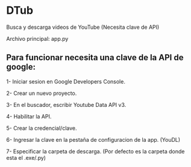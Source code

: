 # DTub

Busca y descarga videos de YouTube (Necesita clave de API)

Archivo principal: app.py

Para funcionar necesita una clave de la API de google:
-----------------------------------------------------

1- Iniciar sesion en Google Developers Console.

2- Crear un nuevo proyecto.

3- En el buscador, escribir Youtube Data API v3.

4- Habilitar la API.

5- Crear la credencial/clave.

6- Ingresar la clave en la pestaña de configuracion de la app. (YouDL)

7- Especificar la carpeta de descarga. (Por defecto es la carpeta donde esta el .exe/.py)
